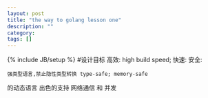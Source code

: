 ```yaml
---
layout: post
title: "the way to golang lesson one"
description: ""
category: 
tags: []
---
```

{% include JB/setup %}
#设计目标
高效: high build speed;
快速: 
安全: 

	强类型语言,禁止隐性类型转换 type-safe; memory-safe
的动态语言
出色的支持 网络通信 和 并发